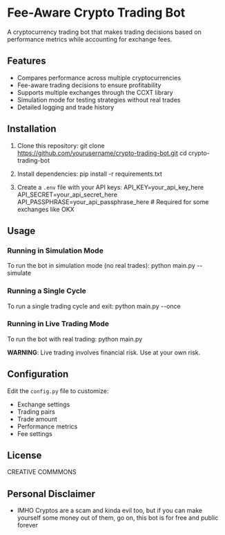 # Fee-Aware Crypto Trading Bot

A cryptocurrency trading bot that makes trading decisions based on performance metrics while accounting for exchange fees.

## Features

- Compares performance across multiple cryptocurrencies
- Fee-aware trading decisions to ensure profitability
- Supports multiple exchanges through the CCXT library
- Simulation mode for testing strategies without real trades
- Detailed logging and trade history

## Installation

1. Clone this repository:
git clone https://github.com/yourusername/crypto-trading-bot.git cd crypto-trading-bot


2. Install dependencies:
pip install -r requirements.txt

3. Create a `.env` file with your API keys:
API_KEY=your_api_key_here API_SECRET=your_api_secret_here API_PASSPHRASE=your_api_passphrase_here # Required for some exchanges like OKX

## Usage

### Running in Simulation Mode

To run the bot in simulation mode (no real trades):
python main.py --simulate


### Running a Single Cycle

To run a single trading cycle and exit:
python main.py --once

### Running in Live Trading Mode

To run the bot with real trading:
python main.py

**WARNING**: Live trading involves financial risk. Use at your own risk.

## Configuration

Edit the `config.py` file to customize:

- Exchange settings
- Trading pairs
- Trade amount
- Performance metrics
- Fee settings

## License

CREATIVE COMMMONS

## Personal Disclaimer

- IMHO Cryptos are a scam and kinda evil too, but if you can make yourself some money out of them, go on, this bot is for free and public forever
